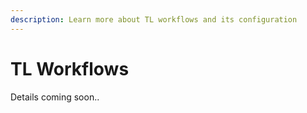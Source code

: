 ```yaml
---
description: Learn more about TL workflows and its configuration
---
```


# TL Workflows

Details coming soon..

